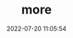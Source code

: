 ---
pageComponent:
  name: Catalogue
  data:
    key: 03.more
title: more
date: 2022-07-20 11:05:54
permalink: /more/
sidebar: false
article: false
comment: false
editLink: false
---